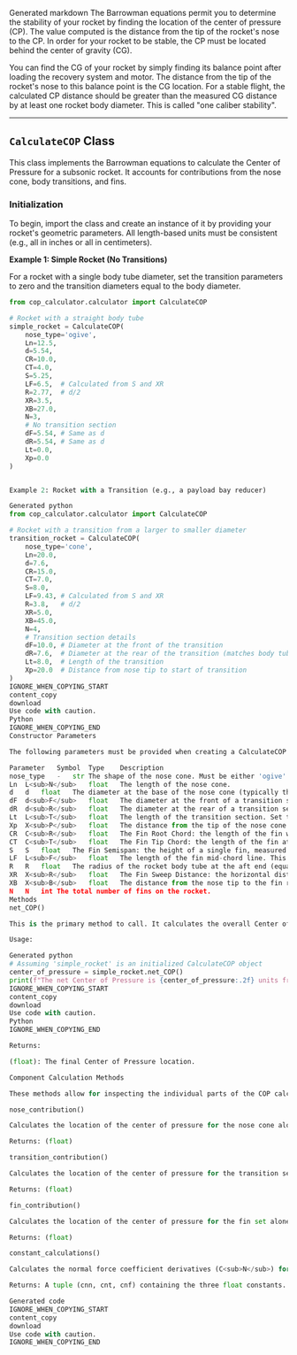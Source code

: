 Generated markdown
The Barrowman equations permit you to determine the stability of your rocket by finding the location of the center of pressure (CP). The value computed is the distance from the tip of the rocket's nose to the CP. In order for your rocket to be stable, the CP must be located behind the center of gravity (CG).

You can find the CG of your rocket by simply finding its balance point after loading the recovery system and motor. The distance from the tip of the rocket's nose to this balance point is the CG location. For a stable flight, the calculated CP distance should be greater than the measured CG distance by at least one rocket body diameter. This is called "one caliber stability".

---

## `CalculateCOP` Class

This class implements the Barrowman equations to calculate the Center of Pressure for a subsonic rocket. It accounts for contributions from the nose cone, body transitions, and fins.

### Initialization

To begin, import the class and create an instance of it by providing your rocket's geometric parameters. All length-based units must be consistent (e.g., all in inches or all in centimeters).

**Example 1: Simple Rocket (No Transitions)**

For a rocket with a single body tube diameter, set the transition parameters to zero and the transition diameters equal to the body diameter.

```python
from cop_calculator.calculator import CalculateCOP

# Rocket with a straight body tube
simple_rocket = CalculateCOP(
    nose_type='ogive',
    Ln=12.5,
    d=5.54,
    CR=10.0,
    CT=4.0,
    S=5.25,
    LF=6.5,  # Calculated from S and XR
    R=2.77,  # d/2
    XR=3.5,
    XB=27.0,
    N=3,
    # No transition section
    dF=5.54, # Same as d
    dR=5.54, # Same as d
    Lt=0.0,
    Xp=0.0
)


Example 2: Rocket with a Transition (e.g., a payload bay reducer)

Generated python
from cop_calculator.calculator import CalculateCOP

# Rocket with a transition from a larger to smaller diameter
transition_rocket = CalculateCOP(
    nose_type='cone',
    Ln=20.0,
    d=7.6,
    CR=15.0,
    CT=7.0,
    S=8.0,
    LF=9.43, # Calculated from S and XR
    R=3.8,   # d/2
    XR=5.0,
    XB=45.0,
    N=4,
    # Transition section details
    dF=10.0, # Diameter at the front of the transition
    dR=7.6,  # Diameter at the rear of the transition (matches body tube d)
    Lt=8.0,  # Length of the transition
    Xp=20.0  # Distance from nose tip to start of transition
)
IGNORE_WHEN_COPYING_START
content_copy
download
Use code with caution.
Python
IGNORE_WHEN_COPYING_END
Constructor Parameters

The following parameters must be provided when creating a CalculateCOP object.

Parameter	Symbol	Type	Description
nose_type	-	str	The shape of the nose cone. Must be either 'ogive' or 'cone'.
Ln	L<sub>N</sub>	float	The length of the nose cone.
d	d	float	The diameter at the base of the nose cone (typically the main body tube diameter).
dF	d<sub>F</sub>	float	The diameter at the front of a transition section. For a simple rocket, this is the same as d.
dR	d<sub>R</sub>	float	The diameter at the rear of a transition section. For a simple rocket, this is the same as d.
Lt	L<sub>T</sub>	float	The length of the transition section. Set to 0.0 for a simple rocket.
Xp	X<sub>P</sub>	float	The distance from the tip of the nose cone to the front of the transition section.
CR	C<sub>R</sub>	float	The Fin Root Chord: the length of the fin where it attaches to the body.
CT	C<sub>T</sub>	float	The Fin Tip Chord: the length of the fin at its outermost edge.
S	S	float	The Fin Semispan: the height of a single fin, measured from the body outwards.
LF	L<sub>F</sub>	float	The length of the fin mid-chord line. This can be calculated as sqrt(S² + XR²).
R	R	float	The radius of the rocket body tube at the aft end (equal to d / 2).
XR	X<sub>R</sub>	float	The Fin Sweep Distance: the horizontal distance from the fin root leading edge to the fin tip leading edge.
XB	X<sub>B</sub>	float	The distance from the nose tip to the fin root chord's leading edge.
N	N	int	The total number of fins on the rocket.
Methods
net_COP()

This is the primary method to call. It calculates the overall Center of Pressure (X) for the entire rocket by combining all component contributions. The result is the distance from the tip of the nose cone.

Usage:

Generated python
# Assuming 'simple_rocket' is an initialized CalculateCOP object
center_of_pressure = simple_rocket.net_COP()
print(f"The net Center of Pressure is {center_of_pressure:.2f} units from the nose tip.")
IGNORE_WHEN_COPYING_START
content_copy
download
Use code with caution.
Python
IGNORE_WHEN_COPYING_END

Returns:

(float): The final Center of Pressure location.

Component Calculation Methods

These methods allow for inspecting the individual parts of the COP calculation. They are called internally by net_COP() but can be used for debugging or analysis.

nose_contribution()

Calculates the location of the center of pressure for the nose cone alone.

Returns: (float)

transition_contribution()

Calculates the location of the center of pressure for the transition section. If no valid transition exists (e.g., Lt=0), this method will print a warning and return 0.

Returns: (float)

fin_contribution()

Calculates the location of the center of pressure for the fin set alone.

Returns: (float)

constant_calculations()

Calculates the normal force coefficient derivatives (C<sub>N</sub>) for the nose, transition, and fins. These constants represent how much force each component generates.

Returns: A tuple (cnn, cnt, cnf) containing the three float constants.

Generated code
IGNORE_WHEN_COPYING_START
content_copy
download
Use code with caution.
IGNORE_WHEN_COPYING_END
